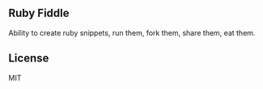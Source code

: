 Ruby Fiddle
-----------

Ability to create ruby snippets, run them, fork them, share them, eat them.

License
-------
MIT
